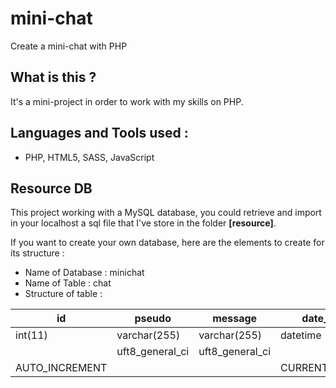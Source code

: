 # mini-chat
Create a mini-chat with PHP

## What is this ?
It's a mini-project in order to work with my skills on PHP.

## Languages and Tools used :
* PHP, HTML5, SASS, JavaScript

## Resource DB
This project working with a MySQL database, you could retrieve and import in your localhost a sql file that I've store in the folder **[resource]**.

If you want to create your own database, here are the elements to create for its structure :

* Name of Database : minichat
* Name of Table : chat
* Structure of table :

| id             | pseudo          | message         | date_creation     |
|----------------|-----------------|-----------------|-------------------|
| int(11)        | varchar(255)    | varchar(255)    | datetime          |
|                | uft8_general_ci | uft8_general_ci |                   |
| AUTO_INCREMENT |                 |                 | CURRENT_TIMESTAMP |